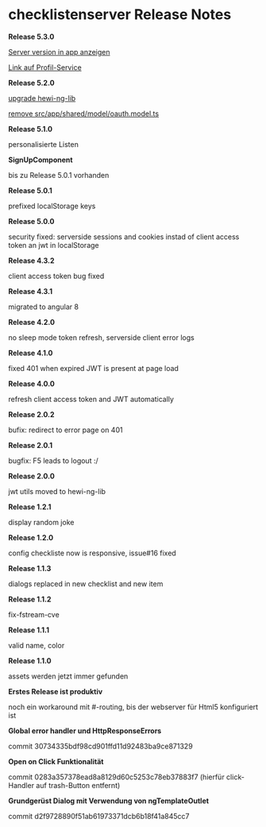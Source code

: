 # checklistenserver Release Notes

__Release 5.3.0__

[Server version in app anzeigen](https://github.com/heike2718/checklistenapp/issues/17)

[Link auf Profil-Service](https://github.com/heike2718/checklistenapp/issues/28)

__Release 5.2.0__

[upgrade hewi-ng-lib](https://github.com/heike2718/checklistenapp/issues/21)

[remove src/app/shared/model/oauth.model.ts](https://github.com/heike2718/checklistenapp/issues/22)

__Release 5.1.0__

personalisierte Listen

__SignUpComponent__

bis zu Release 5.0.1 vorhanden

__Release 5.0.1__

prefixed localStorage keys

__Release 5.0.0__

security fixed: serverside sessions and cookies instad of client access token an jwt in localStorage

__Release 4.3.2__

client access token bug fixed

__Release 4.3.1__

migrated to angular 8

__Release 4.2.0__

no sleep mode token refresh, serverside client error logs

__Release 4.1.0__

fixed 401 when expired JWT is present at page load

__Release 4.0.0__

refresh client access token and JWT automatically

 __Release 2.0.2__

 bufix: redirect to error page on 401

 __Release 2.0.1__

 bugfix: F5 leads to logout :/

__Release 2.0.0__

jwt utils moved to hewi-ng-lib

__Release 1.2.1__

display random joke

__Release 1.2.0__

config checkliste now is responsive, issue#16 fixed

__Release 1.1.3__

dialogs replaced in new checklist and new item

__Release 1.1.2__

fix-fstream-cve

__Release 1.1.1__

valid name, color

__Release 1.1.0__

assets werden jetzt immer gefunden

__Erstes Release ist produktiv__

noch ein workaround mit #-routing, bis der webserver für Html5 konfiguriert ist

__Global error handler und HttpResponseErrors__

commit 30734335bdf98cd901ffd11d92483ba9ce871329

__Open on Click Funktionalität__

commit 0283a357378ead8a8129d60c5253c78eb37883f7 (hierfür click-Handler auf trash-Button entfernt)

__Grundgerüst Dialog mit Verwendung von ngTemplateOutlet__

commit d2f9728890f51ab61973371dcb6b18f41a845cc7


